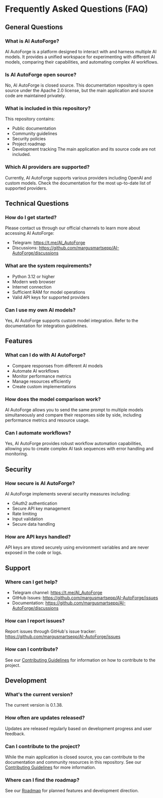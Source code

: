 # Frequently Asked Questions (FAQ)

## General Questions

### What is AI AutoForge?
AI AutoForge is a platform designed to interact with and harness multiple AI models. It provides a unified workspace for experimenting with different AI models, comparing their capabilities, and automating complex AI workflows.

### Is AI AutoForge open source?
No, AI AutoForge is closed source. This documentation repository is open source under the Apache 2.0 license, but the main application and source code are maintained privately.

### What is included in this repository?
This repository contains:
- Public documentation
- Community guidelines
- Security policies
- Project roadmap
- Development tracking
The main application and its source code are not included.

### Which AI providers are supported?
Currently, AI AutoForge supports various providers including OpenAI and custom models. Check the documentation for the most up-to-date list of supported providers.

## Technical Questions

### How do I get started?
Please contact us through our official channels to learn more about accessing AI AutoForge:
- Telegram: https://t.me/AI_AutoForge
- Discussions: https://github.com/margusmartsepp/AI-AutoForge/discussions

### What are the system requirements?
- Python 3.12 or higher
- Modern web browser
- Internet connection
- Sufficient RAM for model operations
- Valid API keys for supported providers

### Can I use my own AI models?
Yes, AI AutoForge supports custom model integration. Refer to the documentation for integration guidelines.

## Features

### What can I do with AI AutoForge?
- Compare responses from different AI models
- Automate AI workflows
- Monitor performance metrics
- Manage resources efficiently
- Create custom implementations

### How does the model comparison work?
AI AutoForge allows you to send the same prompt to multiple models simultaneously and compare their responses side by side, including performance metrics and resource usage.

### Can I automate workflows?
Yes, AI AutoForge provides robust workflow automation capabilities, allowing you to create complex AI task sequences with error handling and monitoring.

## Security

### How secure is AI AutoForge?
AI AutoForge implements several security measures including:
- OAuth2 authentication
- Secure API key management
- Rate limiting
- Input validation
- Secure data handling

### How are API keys handled?
API keys are stored securely using environment variables and are never exposed in the code or logs.

## Support

### Where can I get help?
- Telegram channel: https://t.me/AI_AutoForge
- GitHub Issues: https://github.com/margusmartsepp/AI-AutoForge/issues
- Documentation: https://github.com/margusmartsepp/AI-AutoForge/discussions

### How can I report issues?
Report issues through GitHub's issue tracker: https://github.com/margusmartsepp/AI-AutoForge/issues

### How can I contribute?
See our [Contributing Guidelines](CONTRIBUTING.md) for information on how to contribute to the project.

## Development

### What's the current version?
The current version is 0.1.38.

### How often are updates released?
Updates are released regularly based on development progress and user feedback.

### Can I contribute to the project?
While the main application is closed source, you can contribute to the documentation and community resources in this repository. See our [Contributing Guidelines](CONTRIBUTING.md) for more information.

### Where can I find the roadmap?
See our [Roadmap](ROADMAP.md) for planned features and development direction.
